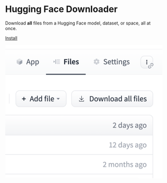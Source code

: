 # Hugging Face Downloader

Download **all** files from a Hugging Face model, dataset, or space, all at once.

[Install](https://www.example.com](https://github.com/dwancin/huggingface-downloader/raw/main/Hugging%20Face%20Downloader.user.js)https://github.com/dwancin/huggingface-downloader/raw/main/Hugging%20Face%20Downloader.user.js)

![Screenshot](/screenshot.png)
